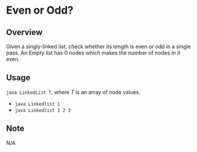 # Even or Odd?

Overview
---
Given a singly-linked list, check whether its length is even or odd in a 
single pass. An Empty list has 0 nodes which makes the number of nodes 
in it even.

Usage
---
`java LinkedList T`, where _T_ is an array of node values.

* `java Linkedlist 1`
* `java Linkedlist 1 2 3`

Note
---
N/A
